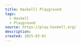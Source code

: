 ```yaml
---
title: Haskelll Playground
tags:
  - Haskell
  - Playground
source: https://play.haskell.org/
description: 
created: 2025-03-01
---
```

